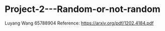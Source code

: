 # Project-2---Random-or-not-random
Luyang Wang 65788904
Reference: https://arxiv.org/pdf/1202.4184.pdf
